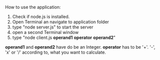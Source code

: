 How to use the application:

1. Check if node.js is installed.
2. Open Terminal an navigate to application folder
3. type "node server.js" to start the server
4. open a second Terminal window
5. type "node client.js **operand1** **operator** **operand2**"

**operand1** and **operand2** have do be an Integer.
**operator** has to be '+'. '-', 'x' or '/' according to, what you want to calculate.
